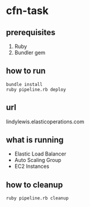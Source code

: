 # cfn-task

## prerequisites

1. Ruby
2. Bundler gem


## how to run

```
bundle install
ruby pipeline.rb deploy
```

## url

lindylewis.elasticoperations.com

## what is running

- Elastic Load Balancer
- Auto Scaling Group
- EC2 Instances

## how to cleanup

`ruby pipeline.rb cleanup`
